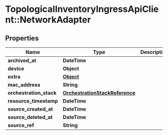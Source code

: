 # TopologicalInventoryIngressApiClient::NetworkAdapter

## Properties
Name | Type | Description | Notes
------------ | ------------- | ------------- | -------------
**archived_at** | **DateTime** |  | [optional] 
**device** | **Object** |  | [optional] 
**extra** | [**Object**](.md) |  | [optional] 
**mac_address** | **String** |  | [optional] 
**orchestration_stack** | [**OrchestrationStackReference**](OrchestrationStackReference.md) |  | [optional] 
**resource_timestamp** | **DateTime** |  | [optional] 
**source_created_at** | **DateTime** |  | [optional] 
**source_deleted_at** | **DateTime** |  | [optional] 
**source_ref** | **String** |  | 


